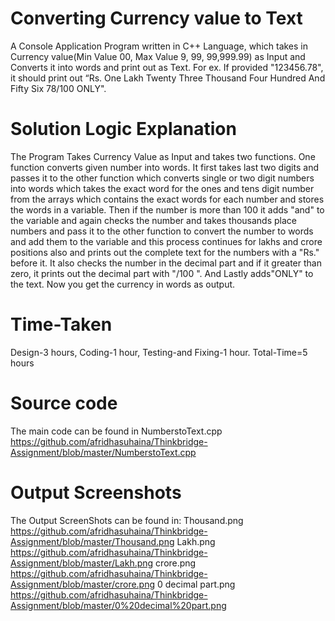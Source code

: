 # Converting Currency value to Text
A Console Application Program written in C++ Language, which takes in Currency value(Min Value 00, Max Value 9, 99, 99,999.99) as Input and Converts it into words and print out as Text. For ex. If provided "123456.78", it should print out “Rs. One Lakh Twenty Three Thousand Four Hundred And Fifty Six 78/100 ONLY".
# Solution Logic Explanation
The Program Takes Currency Value as Input and takes two functions. One function converts given number into words. It first takes last two digits and passes it to the other function which converts single or two digit numbers into words which takes the exact word for the ones and tens digit number from the arrays which contains the exact words for each number and stores the words in a variable. Then if the number is more than 100 it adds "and" to the variable and again checks the number and takes thousands place numbers and pass it to the other function to convert the number to words and add them to the variable and this process continues for lakhs and crore positions also and prints out the complete text for the numbers with a "Rs." before it. It also checks the number in the decimal part and if it greater than zero, it prints out the decimal part with "/100 ". And Lastly adds"ONLY" to the text. Now you get the currency in words as output.
# Time-Taken
Design-3 hours, Coding-1 hour, Testing-and Fixing-1 hour. Total-Time=5 hours
# Source code
The main code can be found in NumberstoText.cpp https://github.com/afridhasuhaina/Thinkbridge-Assignment/blob/master/NumberstoText.cpp
# Output Screenshots
The Output ScreenShots can be found in:
Thousand.png https://github.com/afridhasuhaina/Thinkbridge-Assignment/blob/master/Thousand.png
Lakh.png https://github.com/afridhasuhaina/Thinkbridge-Assignment/blob/master/Lakh.png
crore.png https://github.com/afridhasuhaina/Thinkbridge-Assignment/blob/master/crore.png
0 decimal part.png https://github.com/afridhasuhaina/Thinkbridge-Assignment/blob/master/0%20decimal%20part.png
